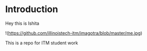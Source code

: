 # Introduction

Hey this is Ishita

!(https://github.com/illinoistech-itm/imagotra/blob/master/me.jpg)

This is a repo for ITM student work

